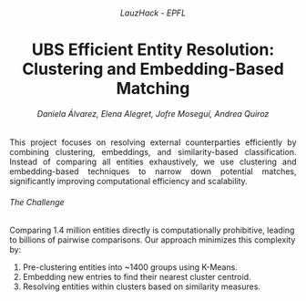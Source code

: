 <h6 align="center"> LauzHack - EPFL</h6>

<h1 align="center">UBS Efficient Entity Resolution: Clustering and Embedding-Based Matching</h1>

<h6 align="center">
Daniela Álvarez, Elena Alegret, Jofre Moseguí, Andrea Quiroz
</h6>

<div style="text-align: justify;">
This project focuses on resolving external counterparties efficiently by combining clustering, embeddings, and similarity-based classification. Instead of comparing all entities exhaustively, we use clustering and embedding-based techniques to narrow down potential matches, significantly improving computational efficiency and scalability.
</div>

###### The Challenge
Comparing 1.4 million entities directly is computationally prohibitive, leading to billions of pairwise comparisons. Our approach minimizes this complexity by:
1. Pre-clustering entities into ~1400 groups using K-Means.
2. Embedding new entries to find their nearest cluster centroid.
3. Resolving entities within clusters based on similarity measures.








